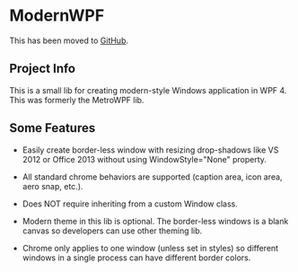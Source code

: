 ModernWPF
==============================

This has been moved to [GitHub](https://github.com/soukoku/ModernWPF).

Project Info
--------------------------------------
This is a small lib for creating modern-style
Windows application in WPF 4. This was formerly
the MetroWPF lib. 

Some Features
--------------------------------------
+ Easily create border-less window with resizing drop-shadows like VS 2012 or Office 2013 without using WindowStyle="None" property.

+ All standard chrome behaviors are supported (caption area, icon area, aero snap, etc.).

+ Does NOT require inheriting from a custom Window class.

+ Modern theme in this lib is optional. The border-less windows is a blank canvas so developers can use other theming lib.

+ Chrome only applies to one window (unless set in styles) so different windows in a single process can have different border colors.